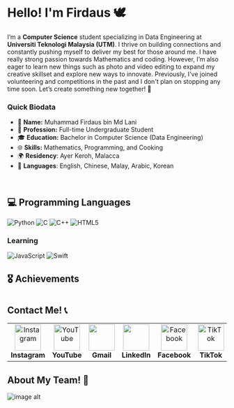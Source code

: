 # Hello! I'm Firdaus 🕊

I’m a **Computer Science** student specializing in Data Engineering at **Universiti Teknologi Malaysia (UTM)**. I thrive on building connections and constantly pushing myself to deliver my best for those around me. I have really strong passion towards Mathematics and coding. However, I’m also eager to learn new things such as photo and video editing to expand my creative skillset and explore new ways to innovate. Previously, I've joined volunteering and competitions in the past and I don't plan on stopping any time soon. Let’s create something new together! 🤍

### Quick Biodata

- 🌟 **Name:** Muhammad Firdaus bin Md Lani
- 💼 **Profession:** Full-time Undergraduate Student
- 🎓 **Education:** Bachelor in Computer Science (Data Engineering)
- 🌐 **Skills:** Mathematics, Programming, and Cooking 
- 🌍 **Residency**: Ayer Keroh, Malacca 
- 💬 **Languages**: English, Chinese, Malay, Arabic, Korean

<br>

## 💻 Programming Languages
![Python](https://img.shields.io/badge/python-3670A0?style=for-the-badge&logo=python&logoColor=ffdd54)
![C](https://img.shields.io/badge/c-%2300599C.svg?style=for-the-badge&logo=c&logoColor=white)
![C++](https://img.shields.io/badge/c++-%2300599C.svg?style=for-the-badge&logo=c%2B%2B&logoColor=white)
![HTML5](https://img.shields.io/badge/html5-%23E34F26.svg?style=for-the-badge&logo=html5&logoColor=white)

### Learning
![JavaScript](https://img.shields.io/badge/javascript-%23323330.svg?style=for-the-badge&logo=javascript&logoColor=%23F7DF1E)
![Swift](https://img.shields.io/badge/swift-F54A2A?style=for-the-badge&logo=swift&logoColor=white)

## 🎖️ Achievements


#

## Contact Me! 📞
<table>
  <tr>
    <td align="center">
      <a href="https://www.instagram.com/bangjayjays/">
        <img src="https://github.com/user-attachments/assets/db95632b-a5c5-4884-8c8f-14b36d444d6d" alt="Instagram" width="60" />
      </a>
      <br /> <strong> Instagram </strong>
    </td>
    <td align="center">
      <a href="https://www.youtube.com/channel/UC1BNhZyeLEpK76aLuAbof4g">
        <img src="https://github.com/user-attachments/assets/f540a82c-6925-418b-b7e6-7b100c9ec6a9" alt="YouTube" width="60" />
      </a>
      <br /> <strong> YouTube </strong>
    </td>
    <td align="center">
      <a href="mailto:chrishyungg97@gmail.com">
        <img src="https://github.com/user-attachments/assets/814dc1c3-1820-4445-a934-aaeb73694b52" width="60" />
      </a>
      <br /> <strong> Gmail </strong>
    </td>
    <td align="center">
      <a href="https://www.linkedin.com/in/muhammad-firdaus-18ab96332?lipi=urn%3Ali%3Apage%3Ad_flagship3_profile_view_base_contact_details%3B9rvvJs9YS6%2Bj2RuoIEj1TQ%3D%3D">
        <img src="https://github.com/user-attachments/assets/289f509c-a222-4b68-99f8-48c329eacd48" width="60" />
      </a>
      <br /> <strong> LinkedIn </strong>
    </td>
    <td align="center">
      <a href="https://www.facebook.com/profile.php?id=100011467793751">
        <img src="https://github.com/user-attachments/assets/5f47ea42-d404-4e7b-a504-856e2bb15fa5" alt="Facebook" width="60" />
      </a>
      <br /> <strong> Facebook </strong>
    </td>
    <td align="center">
      <a href="https://www.tiktok.com/@bangjayjays">
        <img src="https://github.com/user-attachments/assets/abaf12f4-e659-4845-b985-a268cc0e9edf" alt="TikTok" width="60" />
      </a>
      <br /> <strong> TikTok </strong>
    </td>
    <td align="center">
      <a href="https://www.wasap.my/601111030080">
        <img src="https://github.com/user-attachments/assets/24836a45-b27b-4380-9ce1-00b644b910e9" alt="Whatsapp" width="60" />
      </a>
      <br /> <strong> Whatsapp </strong>
    </td>
  </tr>
</table>

## About My Team! 🤝
![image alt](https://github.com/user-attachments/assets/3208db41-931a-4488-be4a-0653b6a82ff6)
